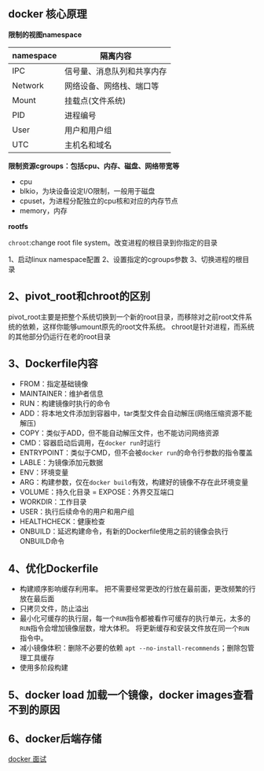 ## docker 核心原理

**限制的视图namespace**

| namespace | 隔离内容                   |
| --------- | -------------------------- |
| IPC       | 信号量、消息队列和共享内存 |
| Network   | 网络设备、网络栈、端口等   |
| Mount     | 挂载点(文件系统)           |
| PID       | 进程编号                   |
| User      | 用户和用户组               |
| UTC       | 主机名和域名               |

**限制资源cgroups：包括cpu、内存、磁盘、网络带宽等**

- cpu
- blkio，为块设备设定I/O限制，一般用于磁盘
- cpuset，为进程分配独立的cpu核和对应的内存节点
- memory，内存

**rootfs**

`chroot`:change root file system。改变进程的根目录到你指定的目录

1、启动linux namespace配置
2、设置指定的cgroups参数
3、切换进程的根目录

## 2、pivot_root和chroot的区别
pivot_root主要是把整个系统切换到一个新的root目录，而移除对之前root文件系统的依赖，这样你能够umount原先的root文件系统。
chroot是针对进程，而系统的其他部分仍运行在老的root目录

## 3、Dockerfile内容
- FROM：指定基础镜像
- MAINTAINER：维护者信息
- RUN：构建镜像时执行的命令
- ADD：将本地文件添加到容器中，tar类型文件会自动解压(网络压缩资源不能解压)
- COPY：类似于ADD，但不能自动解压文件，也不能访问网络资源
- CMD：容器启动后调用，在`docker run`时运行
- ENTRYPOINT：类似于CMD，但不会被`docker run`的命令行参数的指令覆盖
- LABLE：为镜像添加元数据
- ENV：环境变量
- ARG：构建参数，仅在`docker build`有效，构建好的镜像不存在此环境变量
- VOLUME：持久化目录
= EXPOSE：外界交互端口
- WORKDIR：工作目录
- USER：执行后续命令的用户和用户组
- HEALTHCHECK：健康检查
- ONBUILD：延迟构建命令，有新的Dockerfile使用之前的镜像会执行ONBUILD命令

## 4、优化Dockerfile
- 构建顺序影响缓存利用率。
把不需要经常更改的行放在最前面，更改频繁的行放在最后面
- 只拷贝文件，防止溢出
- 最小化可缓存的执行层，每一个`RUN`指令都被看作可缓存的执行单元，太多的`RUN`指令会增加镜像层数，增大体积。
将更新缓存和安装文件放在同一个`RUN`指令中。
- 减小镜像体积：删除不必要的依赖 `apt --no-install-recommends`；删除包管理工具缓存
- 使用多阶段构建

## 5、docker load 加载一个镜像，docker images查看不到的原因


## 6、docker后端存储


[docker 面试](https://www.jianshu.com/p/2de643caefc1)